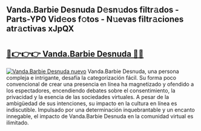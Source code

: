## Vanda.Barbie Desnuda D𝚎sn𝚞dos filtr𝚊dos - Parts-YP0 Vid𝚎os f𝚘tos - N𝚞evas filtr𝚊ciones atr𝚊ctivas xJpQX

# <h2><a href="http://mbd0kg.tromn.icu/?c=Vanda.Barbie+Desnuda">🔗👉👉👉 Vanda.Barbie Desnuda 🔗🔗</a></h2>

[![Vanda.Barbie Desnuda nuevo](https://i.imgur.com/pEAQMta.gif)](http://mbd0kg.tromn.icu/?c=Vanda.Barbie+Desnuda)
Vanda.Barbie Desnuda, una persona compleja e intrigante, desafía la categorización fácil. Su forma poco convencional de crear una presencia en línea ha magnetizado y ofendido a los espectadores, encendiendo debates sobre el consentimiento, la privacidad y la esencia de las sociedades virtuales. A pesar de la ambigüedad de sus intenciones, su impacto en la cultura en línea es indiscutible. Impulsado por una determinación inquebrantable y un encanto innegable, el impacto de Vanda.Barbie Desnuda en la comunidad virtual es ilimitado.
